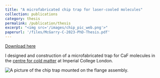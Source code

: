 ```yaml
---
title: "A microfabricated chip trap for laser-cooled molecules"
collection: publications
category: thesis
permalink: /publication/thesis
excerpt: "<img src='/images/chip_pic_web.png'>"
paperurl: '/files/McGarry-C-2023-PhD-Thesis.pdf'
---
```


[Download here](/files/McGarry-C-2023-PhD-Thesis.pdf)

I designed and construction of a microfabricated trap for CaF molecules in
the [centre for cold matter](https://www.imperial.ac.uk/centre-for-cold-matter/) at Imperial College London.

![A picture of the chip trap mounted on the flange
assembly.](/images/chip_pic_web.png)
